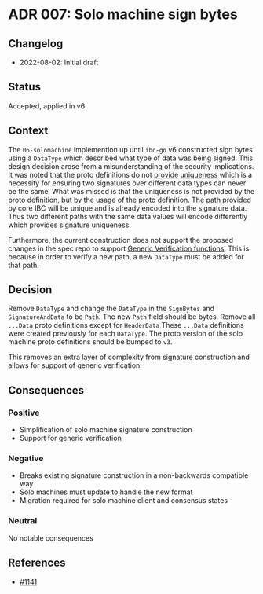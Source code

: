 # ADR 007: Solo machine sign bytes

## Changelog
* 2022-08-02: Initial draft

## Status

Accepted, applied in v6

## Context

The `06-solomachine` implemention up until `ibc-go` v6 constructed sign bytes using a `DataType` which described what type of data was being signed. 
This design decision arose from a misunderstanding of the security implications.
It was noted that the proto definitions do not [provide uniqueness](https://github.com/cosmos/cosmos-sdk/pull/7237#discussion_r484264573) which is a necessity for ensuring two signatures over different data types can never be the same.
What was missed is that the uniqueness is not provided by the proto definition, but by the usage of the proto definition. 
The path provided by core IBC will be unique and is already encoded into the signature data.
Thus two different paths with the same data values will encode differently which provides signature uniqueness. 

Furthermore, the current construction does not support the proposed changes in the spec repo to support [Generic Verification functions](https://github.com/cosmos/ibc/issues/684).
This is because in order to verify a new path, a new `DataType` must be added for that path. 

## Decision

Remove `DataType` and change the `DataType` in the `SignBytes` and `SignatureAndData` to be `Path`. 
The new `Path` field should be bytes. 
Remove all `...Data` proto definitions except for `HeaderData`
These `...Data` definitions were created previously for each `DataType`.
The proto version of the solo machine proto definitions should be bumped to `v3`. 

This removes an extra layer of complexity from signature construction and allows for support of generic verification.

## Consequences

### Positive
- Simplification of solo machine signature construction
- Support for generic verification 

### Negative
- Breaks existing signature construction in a non-backwards compatible way
- Solo machines must update to handle the new format
- Migration required for solo machine client and consensus states

### Neutral
No notable consequences

## References

* [#1141](https://github.com/cosmos/ibc-go/issues/1141)
